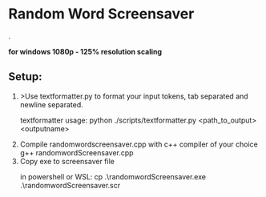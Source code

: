 
<h1>Random Word Screensaver</h1>.

**for windows 1080p - 125% resolution scaling**

<h2>Setup:</h2>

<ol>
<li>>Use textformatter.py to format your input tokens, tab separated and newline separated.

textformatter usage:
    python ./scripts/textformatter.py \<path_to_output> \<outputname>
</li>
<li>
Compile randomwordscreensaver.cpp with c++ compiler of your choice
    g++ randomwordScreensaver.cpp
</li>
<li>
Copy exe to screensaver file

in powershell or WSL:
    cp .\randomwordScreensaver.exe .\randomwordScreensaver.scr
</li>
</ol>
